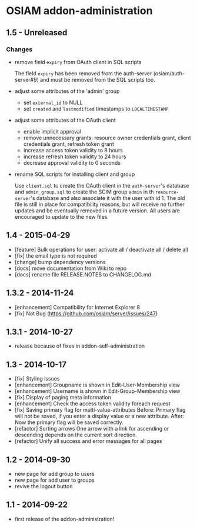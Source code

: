 # OSIAM addon-administration

## 1.5 - Unreleased

### Changes

- remove field `expiry` from OAuth client in SQL scripts

    The field `expiry` has been removed from the auth-server (osiam/auth-server#9)
    and must be removed from the SQL scripts too.

- adjust some attributes of the 'admin' group

    - set `external_id` to NULL
    - set `created` and `lastmodified` timestamps to `LOCALTIMESTAMP`

- adjust some attributes of the OAuth client

    - enable implicit approval
    - remove unnecessary grants: resource owner credentials grant, client
      credentials grant, refresh token grant
    - increase access token validity to 8 hours
    - increase refresh token validity to 24 hours
    - decrease approval validity to 0 seconds

- rename SQL scripts for installing client and group

    Use `client.sql` to create the OAuth client in the `auth-server`'s database
    and `admin_group.sql` to create the SCIM group `admin` in th
    `resource-server`'s database and also associate it with the user with id 1.
    The old file is still in place for compatibility reasons, but will receive
    no further updates and be eventually removed in a future version. All users
    are encouraged to update to the new files.

## 1.4 - 2015-04-29
- [feature] Bulk operations for user: activate all / deactivate all / delete all
- [fix] the email type is not required
- [change] bump dependency versions
- [docs] move documentation from Wiki to repo
- [docs] rename file RELEASE.NOTES to CHANGELOG.md

## 1.3.2 - 2014-11-24
- [enhancement] Compatibility for Internet Explorer 8
- [fix] Not Bug (https://github.com/osiam/server/issues/247)

## 1.3.1 - 2014-10-27
- release because of fixes in addon-self-administration

## 1.3 - 2014-10-17
- [fix] Styling issues
- [enhancement] Groupname is shown in Edit-User-Membership view
- [enhancement] Username is shown in Edit-Group-Membership view
- [fix] Display of paging meta information
- [enhancement] Check the access token validity foreach request
- [fix] Saving primary flag for multi-value-attributes
  Before: Primary flag will not be saved, if you enter a display value or a new attribute.
  After: Now the primary flag will be saved correctly.
- [refactor] Sorting arrows
  One arrow with a link for ascending or descending depends on the current sort direction.
- [refactor] Unify all success and error messages for all pages

## 1.2 - 2014-09-30
- new page for add group to users
- new page for add user to groups
- revive the logout button

## 1.1 - 2014-09-22
- first release of the addon-administration!
